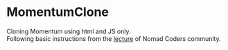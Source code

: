 # MomentumClone

Cloning Momentum using html and JS only. <br>
Following basic instructions from the [lecture](https://https://nomadcoders.co/javascript-for-beginners) of Nomad Coders community. <br>
